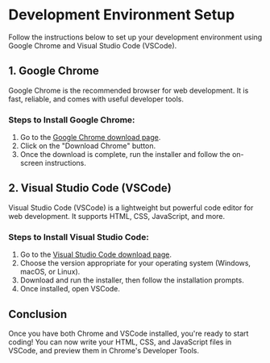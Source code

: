 # Development Environment Setup

Follow the instructions below to set up your development environment using Google Chrome and Visual Studio Code (VSCode).

## 1. Google Chrome
Google Chrome is the recommended browser for web development. It is fast, reliable, and comes with useful developer tools.

### Steps to Install Google Chrome:
1. Go to the [Google Chrome download page](https://www.google.com/chrome/).
2. Click on the "Download Chrome" button.
3. Once the download is complete, run the installer and follow the on-screen instructions.

## 2. Visual Studio Code (VSCode)
Visual Studio Code (VSCode) is a lightweight but powerful code editor for web development. It supports HTML, CSS, JavaScript, and more.

### Steps to Install Visual Studio Code:
1. Go to the [Visual Studio Code download page](https://code.visualstudio.com/Download).
2. Choose the version appropriate for your operating system (Windows, macOS, or Linux).
3. Download and run the installer, then follow the installation prompts.
4. Once installed, open VSCode.

## Conclusion
Once you have both Chrome and VSCode installed, you're ready to start coding! You can now write your HTML, CSS, and JavaScript files in VSCode, and preview them in Chrome's Developer Tools.

